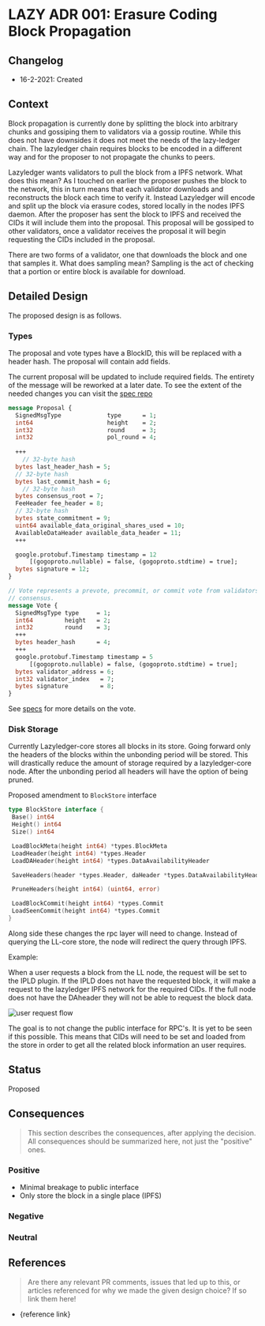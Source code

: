 # LAZY ADR 001: Erasure Coding Block Propagation

## Changelog

- 16-2-2021: Created

## Context

Block propagation is currently done by splitting the block into arbitrary chunks and gossiping them to validators via a gossip routine. While this does not have downsides it does not meet the needs of the lazy-ledger chain. The lazyledger chain requires blocks to be encoded in a different way and for the proposer to not propagate the chunks to peers.

Lazyledger wants validators to pull the block from a IPFS network. What does this mean? As I touched on earlier the proposer pushes the block to the network, this in turn means that each validator downloads and reconstructs the block each time to verify it. Instead Lazyledger will encode and split up the block via erasure codes, stored locally in the nodes IPFS daemon. After the proposer has sent the block to IPFS and received the CIDs it will include them into the proposal. This proposal will be gossiped to other validators, once a validator receives the proposal it will begin requesting the CIDs included in the proposal.

There are two forms of a validator, one that downloads the block and one that samples it. What does sampling mean? Sampling is the act of checking that a portion or entire block is available for download.

## Detailed Design

The proposed design is as follows.

### Types

The proposal and vote types have a BlockID, this will be replaced with a header hash. The proposal will contain add fields.

The current proposal will be updated to include required fields. The entirety of the message will be reworked at a later date. To see the extent of the needed changes you can visit the [spec repo](https://github.com/lazyledger/lazyledger-specs/blob/master/specs/proto/consensus.proto#L19)

```proto
message Proposal {
  SignedMsgType             type      = 1;
  int64                     height    = 2;
  int32                     round     = 3;
  int32                     pol_round = 4;
  
  +++
    // 32-byte hash
  bytes last_header_hash = 5; 
  // 32-byte hash
  bytes last_commit_hash = 6;
    // 32-byte hash
  bytes consensus_root = 7;
  FeeHeader fee_header = 8;
  // 32-byte hash
  bytes state_commitment = 9;
  uint64 available_data_original_shares_used = 10;
  AvailableDataHeader available_data_header = 11;
  +++

  google.protobuf.Timestamp timestamp = 12
      [(gogoproto.nullable) = false, (gogoproto.stdtime) = true];
  bytes signature = 12;
}
```

```proto
// Vote represents a prevote, precommit, or commit vote from validators for
// consensus.
message Vote {
  SignedMsgType type     = 1;
  int64         height   = 2;
  int32         round    = 3;
  +++
  bytes header_hash      = 4; 
  +++
  google.protobuf.Timestamp timestamp = 5
      [(gogoproto.nullable) = false, (gogoproto.stdtime) = true];
  bytes validator_address = 6;
  int32 validator_index   = 7;
  bytes signature         = 8;
}
```

See [specs](https://github.com/lazyledger/lazyledger-specs/blob/master/specs/data_structures.md#vote) for more details on the vote.

### Disk Storage

Currently Lazyledger-core stores all blocks in its store. Going forward only the headers of the blocks within the unbonding period will be stored. This will drastically reduce the amount of storage required by a lazyledger-core node. After the unbonding period all headers will have the option of being pruned.

Proposed amendment to `BlockStore` interface

```go
type BlockStore interface {
 Base() int64
 Height() int64
 Size() int64

 LoadBlockMeta(height int64) *types.BlockMeta
 LoadHeader(height int64) *types.Header
 LoadDAHeader(height int64) *types.DataAvailabilityHeader

 SaveHeaders(header *types.Header, daHeader *types.DataAvailabilityHeader, seenCommit *types.Commit)

 PruneHeaders(height int64) (uint64, error)

 LoadBlockCommit(height int64) *types.Commit
 LoadSeenCommit(height int64) *types.Commit
}
```

Along side these changes the rpc layer will need to change. Instead of querying the LL-core store, the node will redirect the query through IPFS.

Example:

When a user requests a block from the LL node, the request will be set to the IPLD plugin. If the IPLD does not have the requested block, it will make a request to the lazyledger IPFS network for the required CIDs. If the full node does not have the DAheader they will not be able to request the block data.

![user request flow](./assets/user_request.png)

The goal is to not change the public interface for RPC's. It is yet to be seen if this possible. This means that CIDs will need to be set and loaded from the store in order to get all the related block information an user requires.

## Status

Proposed

## Consequences

> This section describes the consequences, after applying the decision. All consequences should be summarized here, not just the "positive" ones.

### Positive

- Minimal breakage to public interface
- Only store the block in a single place (IPFS)

### Negative

### Neutral

## References

> Are there any relevant PR comments, issues that led up to this, or articles referenced for why we made the given design choice? If so link them here!

- {reference link}
